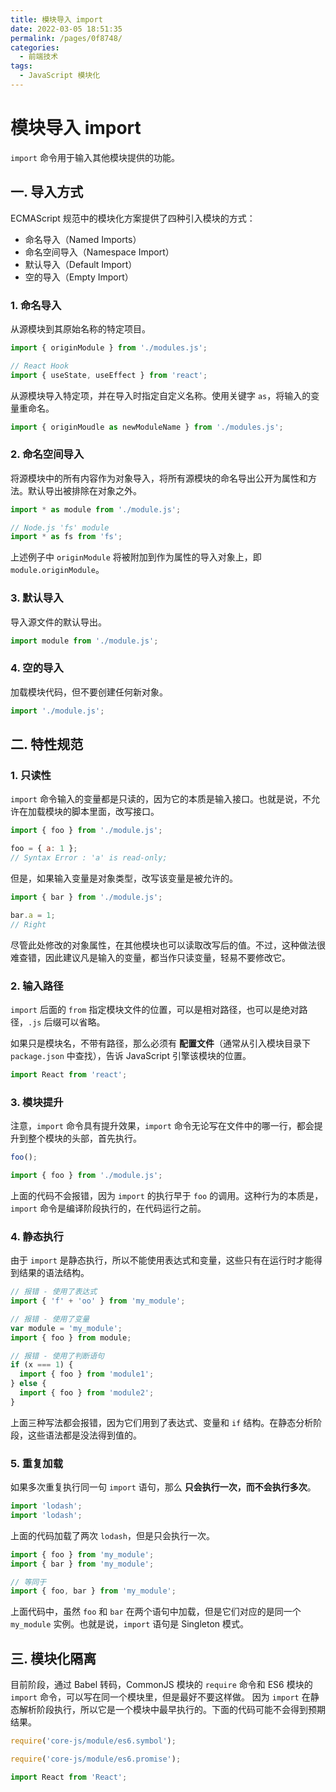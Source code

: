 ```yaml
---
title: 模块导入 import
date: 2022-03-05 18:51:35
permalink: /pages/0f8748/
categories:
  - 前端技术
tags:
  - JavaScript 模块化
---
```


# 模块导入 import

`import` 命令用于输入其他模块提供的功能。

## 一. 导入方式


ECMAScript 规范中的模块化方案提供了四种引入模块的方式：

- 命名导入（Named Imports）
- 命名空间导入（Namespace Import）
- 默认导入（Default Import）
- 空的导入（Empty Import）

### 1. 命名导入

从源模块到其原始名称的特定项目。

```js
import { originModule } from './modules.js';

// React Hook
import { useState, useEffect } from 'react';
```

从源模块导入特定项，并在导入时指定自定义名称。使用关键字 `as`，将输入的变量重命名。

```js
import { originMoudle as newModuleName } from './modules.js';
```

### 2. 命名空间导入

将源模块中的所有内容作为对象导入，将所有源模块的命名导出公开为属性和方法。默认导出被排除在对象之外。

```js
import * as module from './module.js';

// Node.js 'fs' module
import * as fs from 'fs';
```

上述例子中 `originModule` 将被附加到作为属性的导入对象上，即 `module.originModule`。

### 3. 默认导入

导入源文件的默认导出。

```js
import module from './module.js';
```

### 4. 空的导入

加载模块代码，但不要创建任何新对象。

```js
import './module.js';
```

## 二. 特性规范

### 1. 只读性

`import` 命令输入的变量都是只读的，因为它的本质是输入接口。也就是说，不允许在加载模块的脚本里面，改写接口。

```js
import { foo } from './module.js';

foo = { a: 1 };
// Syntax Error : 'a' is read-only;
```

但是，如果输入变量是对象类型，改写该变量是被允许的。

```js
import { bar } from './module.js';

bar.a = 1;
// Right
```

尽管此处修改的对象属性，在其他模块也可以读取改写后的值。不过，这种做法很难查错，因此建议凡是输入的变量，都当作只读变量，轻易不要修改它。

### 2. 输入路径

`import` 后面的 `from` 指定模块文件的位置，可以是相对路径，也可以是绝对路径，`.js` 后缀可以省略。

如果只是模块名，不带有路径，那么必须有 **配置文件**（通常从引入模块目录下 `package.json` 中查找），告诉 JavaScript 引擎该模块的位置。

```js
import React from 'react';
```

### 3. 模块提升

注意，`import` 命令具有提升效果，`import` 命令无论写在文件中的哪一行，都会提升到整个模块的头部，首先执行。

```js
foo();

import { foo } from './module.js';
```

上面的代码不会报错，因为 `import` 的执行早于 `foo` 的调用。这种行为的本质是，`import` 命令是编译阶段执行的，在代码运行之前。

### 4. 静态执行

由于 `import` 是静态执行，所以不能使用表达式和变量，这些只有在运行时才能得到结果的语法结构。

```js
// 报错 - 使用了表达式
import { 'f' + 'oo' } from 'my_module';

// 报错 - 使用了变量
var module = 'my_module';
import { foo } from module;

// 报错 - 使用了判断语句
if (x === 1) {
  import { foo } from 'module1';
} else {
  import { foo } from 'module2';
}
```

上面三种写法都会报错，因为它们用到了表达式、变量和 `if` 结构。在静态分析阶段，这些语法都是没法得到值的。

### 5. 重复加载

如果多次重复执行同一句 `import` 语句，那么 **只会执行一次，而不会执行多次**。

```js
import 'lodash';
import 'lodash';
```

上面的代码加载了两次 `lodash`，但是只会执行一次。

```js
import { foo } from 'my_module';
import { bar } from 'my_module';

// 等同于
import { foo, bar } from 'my_module';
```

上面代码中，虽然 `foo` 和 `bar` 在两个语句中加载，但是它们对应的是同一个 `my_module` 实例。也就是说，`import` 语句是 Singleton 模式。

## 三. 模块化隔离

目前阶段，通过 Babel 转码，CommonJS 模块的 `require` 命令和 ES6 模块的 `import` 命令，可以写在同一个模块里，但是最好不要这样做。
因为 `import` 在静态解析阶段执行，所以它是一个模块中最早执行的。下面的代码可能不会得到预期结果。

```js
require('core-js/module/es6.symbol');

require('core-js/module/es6.promise');

import React from 'React';
```
